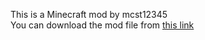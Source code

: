 This is a Minecraft mod by mcst12345<br>
You can download the mod file from [this link](https://modrinth.com/mod/miku)
